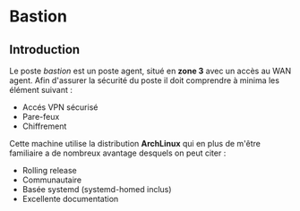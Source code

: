 # Bastion

## Introduction

Le poste *bastion* est un poste agent, situé en **zone 3** avec un accès au WAN agent.
Afin d'assurer la sécurité du poste il doit comprendre à minima les élément suivant :
* Accés VPN sécurisé
* Pare-feux
* Chiffrement

Cette machine utilise la distribution **ArchLinux** qui en plus de m'être familiaire a de nombreux
avantage desquels on peut citer :

* Rolling release
* Communautaire
* Basée systemd (systemd-homed inclus)
* Excellente documentation
